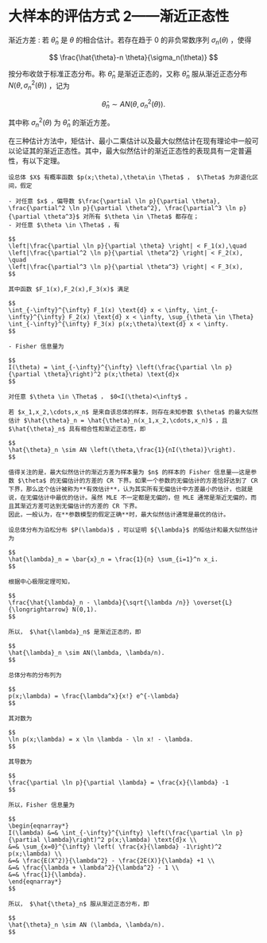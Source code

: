 # 大样本的评估方式 2——渐近正态性

渐近方差
: 若 $\hat{\theta}_n$ 是 $\theta$ 的相合估计。若存在趋于 $0$ 的非负常数序列 $\sigma_n(\theta)$ ，使得

$$
\frac{\hat{\theta}-n \theta}{\sigma_n(\theta)}
$$

按分布收敛于标准正态分布。称 $\hat{\theta}_n$ 是渐近正态的，又称 $\hat{\theta}_n$ 服从渐近正态分布 $N(\theta,\sigma_n^2(\theta))$ ，记为

$$
\hat{\theta}_n \sim AN (\theta,\sigma_n^2(\theta)).
$$

其中称 $\sigma_n^2(\theta)$ 为 $\hat{\theta}_n$ 的渐近方差。

在三种估计方法中，矩估计、最小二乘估计以及最大似然估计在现有理论中一般可以论证其的渐近正态性。其中，最大似然估计的渐近正态性的表现具有一定普遍性，有以下定理。

``````{prf:theorem}
设总体 $X$ 有概率函数 $p(x;\theta),\theta\in \Theta$ ， $\Theta$ 为非退化区间，假定

- 对任意 $x$ ，偏导数 $\frac{\partial \ln p}{\partial \theta}, \frac{\partial^2 \ln p}{\partial \theta^2}, \frac{\partial^3 \ln p}{\partial \theta^3}$ 对所有 $\theta \in \Theta$ 都存在；
- 对任意 $\theta \in \Theta$ ，有

$$
\left|\frac{\partial \ln p}{\partial \theta} \right| < F_1(x),\quad \left|\frac{\partial^2 \ln p}{\partial \theta^2} \right| < F_2(x), \quad
\left|\frac{\partial^3 \ln p}{\partial \theta^3} \right| < F_3(x),
$$

其中函数 $F_1(x),F_2(x),F_3(x)$ 满足

$$
\int_{-\infty}^{\infty} F_1(x) \text{d} x < \infty, \int_{-\infty}^{\infty} F_2(x) \text{d} x < \infty, \sup_{\theta \in \Theta} \int_{-\infty}^{\infty} F_3(x) p(x;\theta)\text{d} x < \infty.
$$

- Fisher 信息量为

$$
I(\theta) = \int_{-\infty}^{\infty} \left(\frac{\partial \ln p}{\partial \theta}\right)^2 p(x;\theta) \text{d}x
$$

对任意 $\theta \in \Theta$ ， $0<I(\theta)<\infty$ 。

若 $x_1,x_2,\cdots,x_n$ 是来自该总体的样本，则存在未知参数 $\theta$ 的最大似然估计 $\hat{\theta}_n = \hat{\theta}_n(x_1,x_2,\cdots,x_n)$ ，且 $\hat{\theta}_n$ 具有相合性和渐近正态性，即

$$
\hat{\theta}_n \sim AN \left(\theta,\frac{1}{nI(\theta)}\right).
$$

``````

```{admonition} Remark
值得关注的是，最大似然估计的渐近方差为样本量为 $n$ 的样本的 Fisher 信息量——这是参数 $\theta$ 的无偏估计的方差的 CR 下界。如果一个参数的无偏估计的方差恰好达到了 CR 下界，那么这个估计被称为**有效估计**，认为其实所有无偏估计中方差最小的估计，也就是说，在无偏估计中最优的估计。虽然 MLE 不一定都是无偏的，但 MLE 通常是渐近无偏的，而且其渐近方差可达到无偏估计的方差的 CR 下界。
因此，一般认为，在**参数模型的假定正确**时，最大似然估计通常是最优的估计。
```

`````{prf:example}
设总体分布为泊松分布 $P(\lambda)$ ，可以证明 ${\lambda}$ 的矩估计和最大似然估计为

$$
\hat{\lambda}_n = \bar{x}_n = \frac{1}{n} \sum_{i=1}^n x_i.
$$

根据中心极限定理可知，

$$
\frac{\hat{\lambda}_n - \lambda}{\sqrt{\lambda /n}} \overset{L}{\longrightarrow} N(0,1).
$$

所以， $\hat{\lambda}_n$ 是渐近正态的，即

$$
\hat{\lambda}_n \sim AN(\lambda, \lambda/n).
$$

总体分布的分布列为

$$
p(x;\lambda) = \frac{\lambda^x}{x!} e^{-\lambda}
$$

其对数为

$$
\ln p(x;\lambda) = x \ln \lambda - \ln x! - \lambda.
$$

其导数为

$$
\frac{\partial \ln p}{\partial \lambda} = \frac{x}{\lambda} -1
$$

所以，Fisher 信息量为

$$
\begin{eqnarray*}
I(\lambda) &=& \int_{-\infty}^{\infty} \left(\frac{\partial \ln p}{\partial \lambda}\right)^2 p(x;\lambda) \text{d}x \\
&=& \sum_{x=0}^{\infty} \left( \frac{x}{\lambda} -1\right)^2 p(x;\lambda) \\
&=& \frac{E(X^2)}{\lambda^2} - \frac{2E(X)}{\lambda} +1 \\
&=& \frac{\lambda + \lambda^2}{\lambda^2} - 1 \\
&=& \frac{1}{\lambda}.
\end{eqnarray*}
$$

所以， $\hat{\theta}_n$ 服从渐近正态分布，即

$$
\hat{\theta}_n \sim AN (\lambda, \lambda/n).
$$

`````